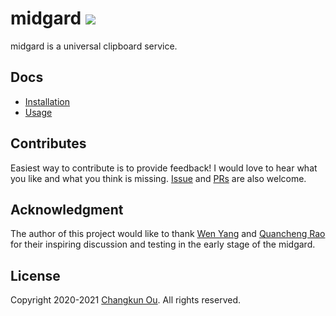 # midgard ![](https://changkun.de/urlstat?mode=github&repo=changkun/midgard)

midgard is a universal clipboard service.

## Docs

- [Installation](./docs/install.md)
- [Usage](./docs/usage.md)

## Contributes

Easiest way to contribute is to provide feedback! I would love to hear
what you like and what you think is missing.
[Issue](https://github.com/changkun/midgard/issues/new) and
[PRs](https://github.com/changkun/midgard/pulls) are also welcome.

## Acknowledgment

The author of this project would like to thank
[Wen Yang](https://maiyang.me) and [Quancheng Rao](https://qcrao.com)
for their inspiring discussion and testing in the early stage of the midgard.

## License

Copyright 2020-2021 [Changkun Ou](https://changkun.de). All rights reserved.